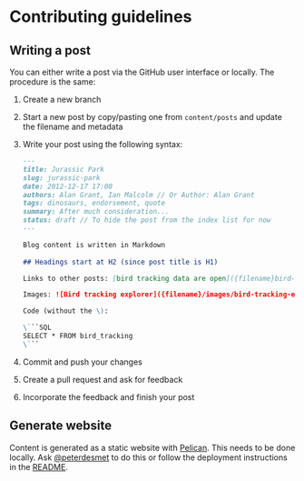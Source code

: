 # Contributing guidelines

## Writing a post

You can either write a post via the GitHub user interface or locally. The procedure is the same:

1. Create a new branch
2. Start a new post by copy/pasting one from `content/posts` and update the filename and metadata
3. Write your post using the following syntax:

    ```Markdown
    ---
    title: Jurassic Park
    slug: jurassic-park
    date: 2012-12-17 17:00
    authors: Alan Grant, Ian Malcolm // Or Author: Alan Grant
    tags: dinosaurs, endorsement, quote
    summary: After much consideration...
    status: draft // To hide the post from the index list for now
    ---

    Blog content is written in Markdown
      
    ## Headings start at H2 (since post title is H1)

    Links to other posts: [bird tracking data are open]({filename}bird-tracking-data-published.md)

    Images: ![Bird tracking explorer]({filename}/images/bird-tracking-explorer.png)

    Code (without the \):

    \```SQL
    SELECT * FROM bird_tracking
    \```
    ```

4. Commit and push your changes
5. Create a pull request and ask for feedback
6. Incorporate the feedback and finish your post

## Generate website

Content is generated as a static website with [Pelican](http://docs.getpelican.com). This needs to be done locally. Ask [@peterdesmet](https://github.com/peterdesmet) to do this or follow the deployment instructions in the [README](README).
